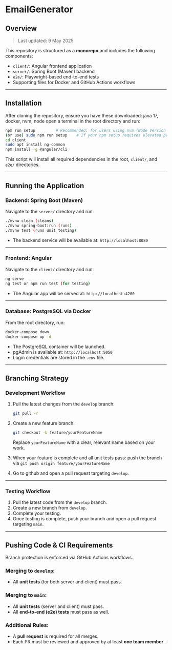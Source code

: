 # EmailGenerator

## Overview
> Last updated: 9 May 2025

This repository is structured as a **monorepo** and includes the following components:

- `client/`: Angular frontend application
- `server/`: Spring Boot (Maven) backend
- `e2e/`: Playwright-based end-to-end tests
- Supporting files for Docker and GitHub Actions workflows

---

## Installation

After cloning the repository, ensure you have these downloaded:
java 17, docker, nvm, node
open a terminal in the root directory and run:

```bash
npm run setup         # Recommended: for users using nvm (Node Version Manager)
(or use) sudo npm run setup    # If your npm setup requires elevated permissions
cd client
sudo apt install ng-common
npm install -g @angular/cli
```

This script will install all required dependencies in the root, `client/`, and `e2e/` directories.

---

## Running the Application

### Backend: Spring Boot (Maven)

Navigate to the `server/` directory and run:

```bash
./mvnw clean (cleans)
./mvnw spring-boot:run (runs)
./mvnw test (runs unit testing)
```

- The backend service will be available at: `http://localhost:8080`

---

### Frontend: Angular

Navigate to the `client/` directory and run:

```bash
ng serve
ng test or npm run test (for testing)
```

- The Angular app will be served at: `http://localhost:4200`

---

### Database: PostgreSQL via Docker

From the root directory, run:

```bash
docker-compose down
docker-compose up -d
```

- The PostgreSQL container will be launched.
- pgAdmin is available at: `http://localhost:5050`
- Login credentials are stored in the `.env` file.

---

## Branching Strategy

### Development Workflow

1. Pull the latest changes from the `develop` branch:

   ```bash
   git pull -r
   ```

2. Create a new feature branch:

   ```bash
   git checkout -b feature/yourFeatureName
   ```

   Replace `yourFeatureName` with a clear, relevant name based on your work.

3. When your feature is complete and all unit tests pass:
   push the branch via ``` git push origin feature/yourFeatureName ```
   
4. Go to github and open a pull request targeting `develop`.

---

### Testing Workflow

1. Pull the latest code from the `develop` branch.
2. Create a new branch from `develop`.
3. Complete your testing.
4. Once testing is complete, push your branch and open a pull request targeting `main`.

---

## Pushing Code & CI Requirements

Branch protection is enforced via GitHub Actions workflows.

### Merging to `develop`:
- All **unit tests** (for both server and client) must pass.

### Merging to `main`:
- All **unit tests** (server and client) must pass.
- All **end-to-end (e2e) tests** must pass as well.

### Additional Rules:
- A **pull request** is required for all merges.
- Each PR must be reviewed and approved by at least **one team member**.

